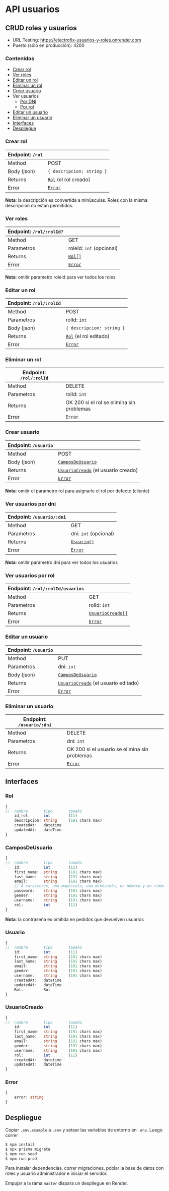 # API usuarios

## CRUD roles y usuarios

+ URL Testing: https://electrofix-usuarios-y-roles.onrender.com
+ Puerto (sólo en producción): 4200

### Contenidos

+ [Crear rol](#crear-rol)
+ [Ver roles](#ver-roles)
+ [Editar un rol](#editar-un-rol)
+ [Eliminar un rol](#eliminar-un-rol)
+ [Crear usuario](#crear-usuario)
+ Ver usuarios
    - [Por DNI](#ver-usuarios-por-dni)
    - [Por rol](#ver-usuarios-por-rol)
+ [Editar un usuario](#editar-un-usuario)
+ [Eliminar un usuario](#eliminar-un-usuario)
+ [Interfaces](#interfaces)
+ [Despliegue](#despliegue)

### Crear rol

|Endpoint: `/rol`||
---|---|
Method      | POST
Body (json) | `{ descripcion: string }`
Returns     | [`Rol`](#rol) (el rol creado)
Error       | [`Error`](#error)

**Nota**: la descripción es convertida a minúsculas. Roles con la misma descripción no están permitidos.

### Ver roles

|Endpoint: `/rol/:rolId?`||
---|---|
Method    | GET                   
Parametros| roleId: `int` (opcional)
Returns   | [`Rol[]`](#rol)
Error     | [`Error`](#error)

**Nota**: omitir parametro roleId para ver todos los roles


### Editar un rol

|Endpoint: `/rol/:rolId`||
---|---|
Method     | POST
Parametros | rolId: `int`
Body (json)| `{ descripcion: string }`
Returns    | [`Rol`](#rol) (el rol editado)
Error      | [`Error`](#error)


### Eliminar un rol

|Endpoint: `/rol/:rolId`||
---|---|
Method     | DELETE
Parametros | rolId: `int`
Returns    | OK 200 si el rol se elimina sin problemas
Error      | [`Error`](#error)


### Crear usuario

|Endpoint: `/usuario`||
---|---|
Method     | POST
Body (json)| [`CamposDeUsuario`](#camposdeusuario)
Returns    | [`UsuarioCreado`](#usuariocreado) (el usuario creado)
Error      | [`Error`](#error)

**Nota**: omitir el parámetro rol para asignarle el rol por defecto (cliente)

### Ver usuarios por dni
|Endpoint: `/usuario/:dni`||
---|---|
Method     | GET
Parametros | dni: `int` (opcional)
Returns    | [`Usuario[]`](#usuario)
Error      | [`Error`](#error)

**Nota**: omitir parametro dni para ver todos los usuarios

### Ver usuarios por rol
|Endpoint: `/rol/:rolId/usuarios`||
---|---|
Method     | GET
Parametros | rolId: `int`
Returns    | [`UsuarioCreado[]`](#usuariocreado)
Error      | [`Error`](#error)

### Editar un usuario

|Endpoint: `/usuario`||
---|---|
Method     | PUT
Parametros | dni: `int`
Body (json)| [`CamposDeUsuario`](#camposdeusuario)
Returns    | [`UsuarioCreado`](#usuariocreado) (el usuario editado)
Error      | [`Error`](#error)

### Eliminar un usuario

|Endpoint: `/usuario/:dni`||
---|---|
Method     | DELETE
Parametros | dni: `int`
Returns    | OK 200 si el usuario se elimina sin problemas
Error      | [`Error`](#error)

## Interfaces


### Rol
```typescript
{
//  nombre       tipo       tamaño
    id_rol:      int        (11)
    descripcion: string     (191 chars max)
    createdAt:   datetime
    updatedAt:   dateTime
}
```

### CamposDeUsuario 
```typescript
{
//  nombre       tipo       tamaño
    id:          int        (11) 
    first_name:  string     (191 chars max)
    last_name:   string     (191 chars max)
    email:       string     (191 chars max)
    // 8 caracteres, una mayúscula, una minúscula, un número y un simbolo
    password:    string     (191 chars max)
    gender:      string     (191 chars max)
    username:    string     (191 chars max)
    rol:         int        (11)
}
```
**Nota**: la contraseña es omitida en pedidos que devuelven usuarios

### Usuario
```typescript
{
//  nombre       tipo       tamaño
    id:          int        (11) 
    first_name:  string     (191 chars max)
    last_name:   string     (191 chars max)
    email:       string     (191 chars max)
    gender:      string     (191 chars max)
    username:    string     (191 chars max)
    createdAt:   datetime
    updatedAt:   dateTime
    Rol:         Rol    
}
```

### UsuarioCreado
```typescript
{
//  nombre       tipo       tamaño
    id:          int        (11) 
    first_name:  string     (191 chars max)
    last_name:   string     (191 chars max)
    email:       string     (191 chars max)
    gender:      string     (191 chars max)
    username:    string     (191 chars max)
    rol:         int        (11)
    createdAt:   datetime
    updatedAt:   dateTime
}
```

### Error
```typescript
{
    error: string
}
```

## Despliegue

Copiar `.env.example` a `.env` y setear las variables de entorno en `.env`. Luego correr

```bash
$ npm install
$ npx prisma migrate
$ npm run seed
$ npm run prod
```

Para instalar dependencias, correr migraciones, poblar la base de datos con roles y usuario administrador e iniciar el servidor.

Empujar a la rama `master` dispara un despliegue en Render.
